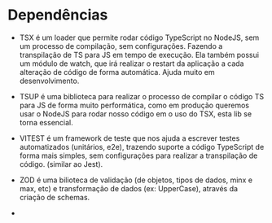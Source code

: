 # Dependências
-   TSX é um loader que permite rodar código TypeScript no NodeJS, sem um processo de compilação, sem configurações. Fazendo a transpilação de TS para JS em tempo de execução. Ela também possui um módulo de watch, que irá realizar o restart da aplicação a cada alteração de código de forma automática. Ajuda muito em desenvolvimento.

-   TSUP é uma biblioteca para realizar o processo de compilar o código TS para JS de forma muito performática, como em produção queremos usar o NodeJS para rodar nosso código em o uso do TSX, esta lib se torna essencial.

-   VITEST é um framework de teste que nos ajuda a escrever testes automatizados (unitários, e2e), trazendo suporte a código TypeScript de forma mais simples, sem configurações para realizar a transpilação de código. (similar ao Jest).

-   ZOD é uma bilioteca de validação (de objetos, tipos de dados, minx e max, etc) e transformação de dados (ex: UpperCase), através da criação de schemas. 

-   